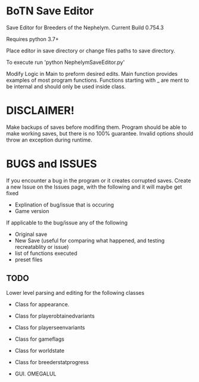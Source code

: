 # BoTN Save Editor
Save Editor for Breeders of the Nephelym. Current Build 0.754.3

Requires python 3.7+

Place editor in save directory or change files paths to save directory.

To execute run 'python NephelymSaveEditor.py'

Modify Logic in Main to preform desired edits.
Main function provides examples of most program functions. Functions starting with _ are ment to be internal and should only be used inside class.

# DISCLAIMER!
Make backups of saves before modifing them. Program should be able to make working saves, but there is no 100% guarantee. Invalid options should throw an exception during runtime. 

# BUGS and ISSUES
If you encounter a bug in the program or it creates corrupted saves. Create a new Issue on the Issues page, with the following and it will maybe get fixed
- Explination of bug/issue that is occuring
- Game version

If applicable to the bug/issue any of the following
- Original save
- New Save (useful for comparing what happened, and testing recreatablity or issue)
- list of functions executed
- preset files

## TODO
Lower level parsing and editing for the following classes

- Class for appearance.

- Class for playerobtainedvariants

- Class for playerseenvariants

- Class for gameflags

- Class for worldstate

- Class for breederstatprogress

- GUI. OMEGALUL
